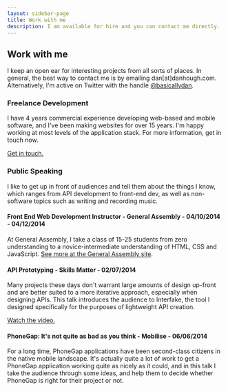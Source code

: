 ```yaml
---
layout: sidebar-page
title: Work with me
description: I am available for hire and you can contact me directly.
---
```


## Work with me

I keep an open ear for interesting projects from all sorts of places. In general, the best way to contact me is by emailing <span class="email-address-placeholder">dan[at]danhough.com</span>. Alternatively, I'm active on Twitter with the handle [@basicallydan](https://twitter.com/basicallydan).

### Freelance Development

I have 4 years commercial experience developing web-based and mobile software, and I've been making websites for over 15 years. I'm happy working at most levels of the application stack. For more information, get in touch now.

<a href="mailto:dan@danhough.com?subject=Let's%20work%20together" class="button button-get-in-touch">Get in touch.</a>

### Public Speaking

I like to get up in front of audiences and tell them about the things I know, which ranges from API development to front-end dev, as well as non-software topics such as writing and recording music.

#### Front End Web Development Instructor - General Assembly - 04/10/2014 - 04/12/2014

At General Assembly, I take a class of 15-25 students from zero understanding to a novice-intermediate understanding of HTML, CSS and JavaScript. [See more at the General Assembly site](https://generalassemb.ly/education/front-end-web-development).

#### API Prototyping - Skills Matter - 02/07/2014

Many projects these days don't warrant large amounts of design up-front and are better suited to a more iterative approach, especially when designing APIs. This talk introduces the audience to Interfake, the tool I designed specifically for the purposes of lightweight API creation.

<a href="https://skillsmatter.com/skillscasts/5444-interfake-and-prototyping-apis" class="button button-cta">Watch the video.</a>

#### PhoneGap: It's not quite as bad as you think - Mobilise - 06/06/2014

For a long time, PhoneGap applications have been second-class citizens in the native mobile landscape. It's actually quite a lot of work to get a PhoneGap application working quite as nicely as it could, and in this talk I take the audience through some ideas, and help them to decide whether PhoneGap is right for their project or not.